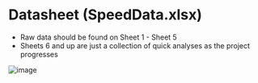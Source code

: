 # Datasheet (SpeedData.xlsx)
- Raw data should be found on Sheet 1 - Sheet 5
- Sheets 6 and up are just a collection of quick analyses as the project progresses

![image](https://user-images.githubusercontent.com/76240694/190300379-52dde964-c613-450e-9ee5-5aa39b5c0532.png)

